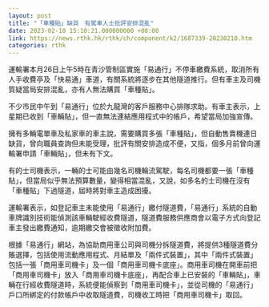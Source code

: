 ```yaml
---
layout: post
title: "「車種貼」缺貨　有駕車人士批評安排混亂"
date: 2023-02-10 15:10:21.000000000 +08:00
link: https://news.rthk.hk/rthk/ch/component/k2/1687339-20230210.htm
categories: rthk
---
```


運輸署本月26日上午5時在青沙管制區實施「易通行」不停車繳費系統，取消所有人手收費亭及「快易通」車道，有關系統將逐步在其他隧道推行。但有車主及司機質疑當局安排混亂，亦有人無法購買「車種貼」。

不少市民中午到「易通行」位於九龍灣的客戶服務中心排隊求助。有車主表示，上星期已收到「車輛貼」，但一直無法連結應用程式中的帳戶，希望當局加強宣傳。

擁有多輛電單車及私家車的車主說，需要購買多張「車種貼」，但自動售賣機連日缺貨，曾向職員查詢但未能受理，批評有關安排造成不便，又指，個多月前曾向運輸署申請「車輛貼」，但未有下文。

有的士司機表示，一輛的士可能由幾名司機輪流駕駛，每名司機都要一張「車種貼」，但當局似乎無法預算數量，變得相當混亂，又說，如多名的士司機在沒有「車種貼」下過隧道，屆時將對車主造成困擾。

運輸署表示，如登記車主未能使用「易通行」繳付隧道費，「易通行」系統的自動車牌識別技術能偵測該車輛駛經收費隧道，隧道費服務供應商會以電子方式向登記車主發出繳費通知，逾期繳交會被徵收附加費。

根據「易通行」網站，為協助商用車公司與司機分拆隧道費，將提供3種隧道費分賬選擇，包括使用流動應用程式、月結單及「兩件式裝置」，其中「兩件式裝置」包括一張「商用車司機卡」及一個「商用車司機卡底座」。商用車司機在開車前把「商用車司機卡」放入「商用車司機卡底座」，再配合車上已安裝的「車輛貼」，車輛在行經收費隧道時，系統便能偵察到「商用車司機卡」，並從司機的「易通行」戶口所綁定的付款帳戶中收取隧道費，司機收工時把「商用車司機卡」取回。
